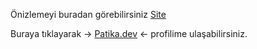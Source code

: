 Önizlemeyi buradan görebilirsiniz [Site](https://burakkalay.github.io/Kodluyoruz-FrontEnd/JavaScript/Odev_1/index.html)

Buraya tıklayarak -> [Patika.dev](https://academy.patika.dev/tr/@brkkly09) <- profilime ulaşabilirsiniz.
